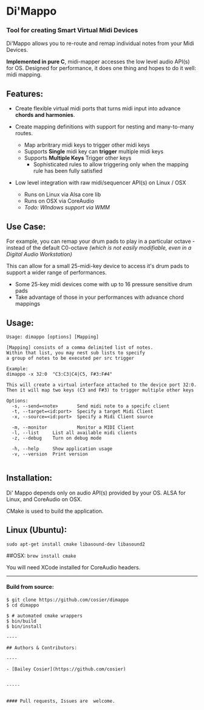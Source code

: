 # Di'Mappo

### Tool for creating Smart Virtual Midi Devices
Di'Mappo allows you to re-route and remap individual notes from your Midi Devices.

**Implemented in pure C**, midi-mapper accesses the low level audio API(s) for OS.
Designed for performance, it does one thing and hopes to do it well: midi mapping.

## Features:

- Create flexible virtual midi ports that turns midi input into advance **chords and harmonies**.

- Create mapping definitions with support for nesting and many-to-many routes.
	- Map arbritrary midi keys to trigger other midi keys
	- Supports **Single** midi key can **trigger** multiple midi keys
	- Supports **Multiple Keys** Trigger other keys
		- Sophisticated rules to allow triggering only when the mapping rule has been fully satisfied
		
- Low level integration with raw midi/sequencer API(s) on Linux / OSX
	- Runs on Linux via Alsa core lib
	- Runs on OSX via CoreAudio
	- *Todo: WIndows support via WMM* 

## Use Case:

For example, you can remap your drum pads to play in a particular octave - instead of the default C0-octave _(which is not easily modifiable, even in a Digital Audio Workstation)_

This can allow for a small 25-midi-key device to access it's drum pads to support a wider range of performances.

- Some 25-key midi devices come with up to 16 pressure sensitive drum pads
- Take advantage of those in your performances with advance chord mappings


## Usage:

```
Usage: dimappo [options] [Mapping]

[Mapping] consists of a comma delimited list of notes.
Within that list, you may nest sub lists to specify
a group of notes to be executed per src trigger

Example:
dimappo -x 32:0  "C3:C3|C4|C5, F#3:F#4"

This will create a virtual interface attached to the device port 32:0.
Then it will map two keys (C3 and F#3) to trigger multiple other keys

Options:
  -s, --send=<note>       Send midi note to a specifc client
  -t, --target=<id:port>  Specify a target Midi Client
  -x, --source=<id:port>  Specify a Midi Client source

  -m, --monitor           Monitor a MIDI Client
  -l, --list     List all available midi clients
  -z, --debug    Turn on debug mode

  -h, --help     Show application usage
  -v, --version  Print version


```



## Installation:

Di' Mappo depends only on audio API(s) provided by your OS.
ALSA for Linux, and CoreAudio on OSX.


CMake is used to build the application.

## Linux (Ubuntu):
```sudo apt-get install cmake libasound-dev libasound2```


##OSX:
```brew install cmake```

You will need XCode installed for CoreAudio headers.



----

#### Build from source:

```
$ git clone https://github.com/cosier/dimappo
$ cd dimappo

$ # automated cmake wrappers
$ bin/build
$ bin/install
```
  
  
  
   
          
   
 ~~~~
----

## Authors & Contributors:

----

- [Bailey Cosier](https://github.com/cosier)


-----


#### Pull requests, Issues are  welcome.
